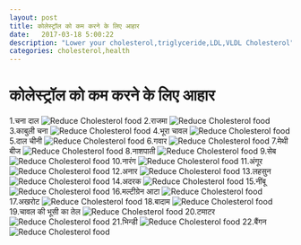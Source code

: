 ```yaml
---
layout: post
title: कोलेस्ट्रॉल को कम करने के लिए आहार
date:   2017-03-18 5:00:22
description: "Lower your cholesterol,triglyceride,LDL,VLDL Cholesterol"
categories: cholesterol,health
---
```

# कोलेस्ट्रॉल को कम करने के लिए आहार
1.चना दाल
![Reduce Cholesterol food ](https://raw.githubusercontent.com/vishnu1991/estivo/master/assets/images/chana-dal.jpg)
2.राजमा
![Reduce Cholesterol food ](https://raw.githubusercontent.com/vishnu1991/estivo/master/assets/images/Rajma_Masala_foodfood-compressed.jpg)
3.काबुली चना
![Reduce Cholesterol food ](https://raw.githubusercontent.com/vishnu1991/estivo/master/assets/images/0000206_badam-american-1kg-compressed.jpg)
4.भूरा चावल
![Reduce Cholesterol food ](https://raw.githubusercontent.com/vishnu1991/estivo/master/assets/images/0000206_badam-american-1kg-compressed.jpg)
5.दाल चीनी 
![Reduce Cholesterol food ](https://raw.githubusercontent.com/vishnu1991/estivo/master/assets/images/0000206_badam-american-1kg-compressed.jpg)
6.गवार 
![Reduce Cholesterol food ](https://raw.githubusercontent.com/vishnu1991/estivo/master/assets/images/01-compressed.jpg)
7.मेथी बीज 
![Reduce Cholesterol food ](https://raw.githubusercontent.com/vishnu1991/estivo/master/assets/images/01-compressed.jpg)
8.नाशपाती 
![Reduce Cholesterol food ](https://raw.githubusercontent.com/vishnu1991/estivo/master/assets/images/01-compressed.jpg)
9.सेब
![Reduce Cholesterol food ](https://raw.githubusercontent.com/vishnu1991/estivo/master/assets/images/01-compressed.jpg)
10.नारंग 
![Reduce Cholesterol food ](https://raw.githubusercontent.com/vishnu1991/estivo/master/assets/images/01-compressed.jpg)
11.अंगूर 
![Reduce Cholesterol food ](https://raw.githubusercontent.com/vishnu1991/estivo/master/assets/images/01-compressed.jpg)
12.अनार
![Reduce Cholesterol food ](https://raw.githubusercontent.com/vishnu1991/estivo/master/assets/images/01-compressed.jpg)
13.लहसुन
![Reduce Cholesterol food ](https://raw.githubusercontent.com/vishnu1991/estivo/master/assets/images/01-compressed.jpg)
14.अदरक
![Reduce Cholesterol food ](https://raw.githubusercontent.com/vishnu1991/estivo/master/assets/images/Ginger(1)-compressed.jpg)
15.नींबू
![Reduce Cholesterol food ](https://raw.githubusercontent.com/vishnu1991/estivo/master/assets/images/Lemon-easter-biscuits-hero-1d74c01d-8906-45fe-8135-322f0520c434-0-472x310-compressed.jpg)
16.मल्टीग्रेन आटा
![Reduce Cholesterol food ](https://raw.githubusercontent.com/vishnu1991/estivo/master/assets/images/01-compressed.jpg)
17.अखरोट
![Reduce Cholesterol food ](https://raw.githubusercontent.com/vishnu1991/estivo/master/assets/images/akhrot-compressed.jpg)
18.बादाम
![Reduce Cholesterol food ](https://raw.githubusercontent.com/vishnu1991/estivo/master/assets/images/0000206_badam-american-1kg-compressed.jpg)
19.चावल की भूसी का तेल
![Reduce Cholesterol food ](https://raw.githubusercontent.com/vishnu1991/estivo/master/assets/images/14338570801369_Fortune_Rice_Bran_Oil_Pouchjpg-compressed.jpg)
20.टमाटर
![Reduce Cholesterol food ](https://raw.githubusercontent.com/vishnu1991/estivo/master/assets/images/01-compressed.jpg)
21.भिन्डी
![Reduce Cholesterol food ](https://raw.githubusercontent.com/vishnu1991/estivo/master/assets/images/01-compressed.jpg)
22.बैंगन
![Reduce Cholesterol food ](https://raw.githubusercontent.com/vishnu1991/estivo/master/assets/images/01-compressed.jpg)
